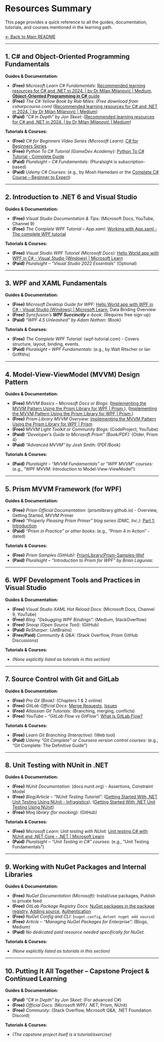 # Resources Summary

This page provides a quick reference to all the guides, documentation, tutorials, and courses mentioned in the learning path.

[<- Back to Main README](../README.md)

---

## 1. C# and Object-Oriented Programming Fundamentals

**Guides & Documentation:**
*   **(Free)** *Microsoft Learn C# Fundamentals:* [Recommended learning resources for C# and .NET in 2024. | by Dr Milan Milanović | Medium](https://medium.com/@techworldwithmilan/recommended-learning-resources-for-c-and-net-in-2024-0eec6ab923ca#:~:text=1.%20Learn%20C), [**Object-Oriented Programming in C#** guide](https://learn.microsoft.com/en-us/dotnet/csharp/fundamentals/tutorials/oop)
*   **(Free)** *The C# Yellow Book by Rob Miles:* *(Free download from csharpcourse.com)* ([Recommended learning resources for C# and .NET in 2024. | by Dr Milan Milanović | Medium](https://medium.com/@techworldwithmilan/recommended-learning-resources-for-c-and-net-in-2024-0eec6ab923ca#:~:text=%2A%20The%20C,the%20best%20book%20overall))
*   **(Paid)** *“C# in Depth” by Jon Skeet:* ([Recommended learning resources for C# and .NET in 2024. | by Dr Milan Milanović | Medium](https://medium.com/@techworldwithmilan/recommended-learning-resources-for-c-and-net-in-2024-0eec6ab923ca#:~:text=4))

**Tutorials & Courses:**
*   **(Free)** *C# for Beginners Video Series (Microsoft Learn):* [C# for Beginners Series](https://learn.microsoft.com/en-us/shows/csharp-for-beginners/)
*   **(Free)** *Python To C# Tutorial (GameDev Academy):* [Python To C# Tutorial - Complete Guide](https://gamedevacademy.org/python-to-c-tutorial-complete-guide/)
*   **(Paid)** *Pluralsight – C# Fundamentals:* (Pluralsight is subscription-based)
*   **(Paid)** *Udemy C# Courses:* (e.g., by Mosh Hamedani or the [Complete C# Course – Beginner to Expert](https://www.udemy.com/course/complete-c-sharp-programming-course-beginner-to-expert/))

---

## 2. Introduction to .NET 6 and Visual Studio

**Guides & Documentation:**
*   **(Free)** *Visual Studio Documentation & Tips:* (Microsoft Docs, YouTube, Channel 9)
*   **(Free)** *The Complete WPF Tutorial – App.xaml:* [Working with App.xaml - The complete WPF tutorial](https://wpf-tutorial.com/wpf-application/working-with-app-xaml/#:~:text=Working%20with%20App)

**Tutorials & Courses:**
*   **(Free)** *Visual Studio WPF Tutorial (Microsoft Docs):* [Hello World app with WPF in C# - Visual Studio (Windows) | Microsoft Learn](https://learn.microsoft.com/en-us/visualstudio/get-started/csharp/tutorial-wpf?view=vs-2022#:~:text=In%20this%20tutorial%2C%20you%20become,IDE)
*   **(Paid)** *Pluralsight – “Visual Studio 2022 Essentials”* (Optional)

---

## 3. WPF and XAML Fundamentals

**Guides & Documentation:**
*   **(Free)** *Microsoft Desktop Guide for WPF:* [Hello World app with WPF in C# - Visual Studio (Windows) | Microsoft Learn](https://learn.microsoft.com/en-us/visualstudio/get-started/csharp/tutorial-wpf?view=vs-2022#:~:text=WPF%20is%20part%20of%20,more%20information%2C%20see%20%206), Data Binding Overview
*   **(Free)** *Syncfusion’s **WPF Succinctly** e-book:* (Requires free sign-up)
*   **(Paid)** *“WPF 4.5 Unleashed” by Adam Nathan:* (Book)

**Tutorials & Courses:**
*   **(Free)** *The Complete WPF Tutorial:* (wpf-tutorial.com) - Covers structure, layout, binding, events.
*   **(Paid)** *Pluralsight – WPF Fundamentals:* (e.g., by Walt Ritscher or Ian Griffiths)

---

## 4. Model-View-ViewModel (MVVM) Design Pattern

**Guides & Documentation:**
*   **(Free)** *MVVM Basics – Microsoft Docs or Blogs:* ([Implementing the MVVM Pattern Using the Prism Library for WPF | Prism ](https://prismlibrary.github.io/docs/wpf/legacy/Implementing-MVVM.html#:~:text=Using%20the%20MVVM%20pattern%2C%20the,application%27s%20business%20logic%20and%20data)), ([Implementing the MVVM Pattern Using the Prism Library for WPF | Prism ](https://prismlibrary.github.io/docs/wpf/legacy/Implementing-MVVM.html#:~:text=The%20MVVM%20pattern%20is%20a,data%20templates%2C%20commands%2C%20and%20behaviors))
*   **(Free)** *Prism Library MVVM Overview:* [Implementing the MVVM Pattern Using the Prism Library for WPF | Prism ](https://prismlibrary.github.io/docs/wpf/legacy/Implementing-MVVM.html#:~:text=Using%20the%20MVVM%20pattern%2C%20the,application%27s%20business%20logic%20and%20data)
*   **(Free)** *MVVM Light Toolkit or Community Blogs:* (CodeProject, YouTube)
*   **(Paid)** *“Developer’s Guide to Microsoft Prism” (Book/PDF):* (Older, Prism 4)
*   **(Paid)** *“Advanced MVVM” by Josh Smith:* (PDF/Book)

**Tutorials & Courses:**
*   **(Paid)** *Pluralsight – “MVVM Fundamentals” or “WPF MVVM” courses:* (e.g., “WPF MVVM: Introduction to Model-View-ViewModel”)

---

## 5. Prism MVVM Framework (for WPF)

**Guides & Documentation:**
*   **(Free)** *Prism Official Documentation:* (prismlibrary.github.io) - Overview, Getting Started, MVVM Primer
*   **(Free)** *“Properly Pleasing Prism Primer” blog series (DMC, Inc.):* [Part 1: Introduction](https://www.dmcinfo.com/latest-thinking/blog/id/9282/a-properly-pleasing-primer-tutorial-for-wpf-prism--part-1-introduction#:~:text=including%20modular%20programming%20support%2C%20event,of%20them%20as%20they%20want)
*   **(Paid)** *“Prism in Practice” or other books:* (e.g., “Prism 4 in Action” - dated)

**Tutorials & Courses:**
*   **(Free)** *Prism Samples (GitHub):* [PrismLibrary/Prism-Samples-Wpf](https://github.com/PrismLibrary/Prism-Samples-Wpf#:~:text=Samples%20that%20demonstrate%20how%20to,on%20the%20previous%20sample%27s%20concept)
*   **(Paid)** *Pluralsight – “Introduction to Prism for WPF” by Brian Lagunas:*

---

## 6. WPF Development Tools and Practices in Visual Studio

**Guides & Documentation:**
*   **(Free)** *Visual Studio XAML Hot Reload Docs:* (Microsoft Docs, Channel 9, YouTube)
*   **(Free)** *Blog: “Debugging WPF Bindings”:* (Medium, StackOverflow)
*   **(Free)** *Snoop (Open Source Tool):* (GitHub)
*   **(Paid)** *ReSharper:* (JetBrains)
*   **(Free/Paid)** *Community & Q&A:* (Stack Overflow, Prism GitHub Discussions)

**Tutorials & Courses:**
*   *(None explicitly listed as tutorials in this section)*

---

## 7. Source Control with Git and GitLab

**Guides & Documentation:**
*   **(Free)** *Pro Git (Book):* (Chapters 1 & 2 online)
*   **(Free)** *GitLab Official Docs:* [Merge Requests](https://docs.gitlab.com/user/project/merge_requests/#:~:text=Merge%20requests%20provide%20a%20central,when%20the%20merge%20request%20merges), [Issues](https://docs.gitlab.com/user/project/issues/managing_issues/#:~:text=GitLab%20issues%20help%20you%20track,You%20can%20manage%20issues%20to)
*   **(Free)** *Atlassian Git Tutorials:* (Branching, merging, conflicts)
*   **(Free)** *YouTube – “GitLab Flow vs GitFlow”:* [What is GitLab Flow?](https://about.gitlab.com/topics/version-control/what-is-gitlab-flow/#:~:text=What%20is%20GitLab%20Flow%3F%20GitLab,feature%20branches%20with%20issue%20tracking)

**Tutorials & Courses:**
*   **(Free)** *Learn Git Branching (Interactive):* (Web tool)
*   **(Paid)** *Udemy “Git Complete” or Coursera version control courses:* (e.g., “Git Complete: The Definitive Guide”)

---

## 8. Unit Testing with NUnit in .NET

**Guides & Documentation:**
*   **(Free)** *NUnit Documentation:* (docs.nunit.org) - Assertions, Constraint Model
*   **(Free)** *Blog/Article – “NUnit Testing Tutorial”:* ([Getting Started With .NET Unit Testing Using NUnit - Infragistics](https://www.infragistics.com/blogs/net-unit-testing-using-nunit/#:~:text=Getting%20Started%20With%20,project%20%C2%B7%20Creating%20Test)), ([Getting Started With .NET Unit Testing Using NUnit](https://www.infragistics.com/blogs/net-unit-testing-using-nunit/#:~:text=Automated%20unit%20tests%20while%20developing,code%20for%20different%20input%20sets))
*   **(Free)** *Moq library (for mocking):* (GitHub)

**Tutorials & Courses:**
*   **(Free)** *Microsoft Learn: Unit testing with NUnit:* [Unit testing C# with NUnit and .NET Core - .NET | Microsoft Learn](https://learn.microsoft.com/en-us/dotnet/core/testing/unit-testing-with-nunit#:~:text=This%20tutorial%20takes%20you%20through,instructions%2C%20see%20Samples%20and%20Tutorials)
*   **(Paid)** *Pluralsight – “Unit Testing in C#” courses:* (e.g., “Unit Testing Fundamentals”)

---

## 9. Working with NuGet Packages and Internal Libraries

**Guides & Documentation:**
*   **(Free)** *NuGet Documentation (Microsoft):* Install/use packages, Publish to private feed
*   **(Free)** *GitLab Package Registry Docs:* [NuGet packages in the package registry](https://docs.gitlab.com/ee/user/packages/nuget_repository/#:~:text=Publish%20NuGet%20packages%20in%20your,use%20them%20as%20a%20dependency), [Adding source](https://docs.gitlab.com/ee/user/packages/nuget_repository/#:~:text=Add%20the%20package%20registry%20as,a%20source%20for%20NuGet%20packages), [Authentication](https://docs.gitlab.com/ee/user/packages/nuget_repository/#:~:text=You%20can%20now%20add%20a,new%20source%20to%20NuGet%20with)
*   **(Free)** *NuGet Config and CLI:* (`nuget.config`, `dotnet nuget add source`)
*   **(Free)** *Article – “Managing NuGet Packages for Enterprise”:* (Blogs, Medium)
*   **(Paid)** *No dedicated paid resource needed specifically for NuGet.*

**Tutorials & Courses:**
*   *(None explicitly listed as tutorials in this section)*

---

## 10. Putting It All Together – Capstone Project & Continued Learning

**Guides & Documentation:**
*   **(Paid)** *“C# in Depth” by Jon Skeet:* (For advanced C#)
*   **(Free)** *Official Docs:* (Microsoft WPF/ .NET, Prism, NUnit)
*   **(Free)** *Community:* (Stack Overflow, Microsoft Q&A, .NET Foundation Discord)

**Tutorials & Courses:**
*   *(The capstone project itself is a tutorial/exercise)*
